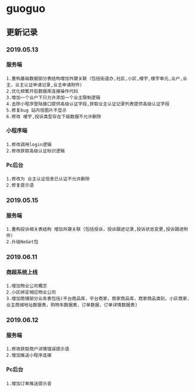 # guoguo
## 更新记录
### 2019.05.13
#### 服务端
    1.重构基础数据部分表结构增加外键关联（包括街道办,社区,小区,楼宇,楼宇单元,业户,业主，业主认证申请记录,业主申请附件）
    2.优化频繁开启数据库连接操作代码
    3.增加一个业户下只允许添加一个业主限制逻辑
    4.去除小程序登陆接口提供高级认证字段,获取业主认证记录列表提供高级认证字段
    5.修复bug 站内信图片不显示
    6.修改 楼宇,投诉类型存在下级数据不允许删除
#### 小程序端
    1.修改调用login逻辑   
    2.修改获取高级认证标识逻辑   
#### Pc后台
    1.修改为 业主认证信息已认证不允许删除
    2.修复提示语

### 2019.05.15
#### 服务端
    1.重构投诉相关表结构 增加外键关联（包括投诉，投诉跟进记录,投诉状态变更,投诉跟进附件）
    2.升级NeGet包

### 2019.06.11
#### 商超系统上线
    1.增加物业公司概念
    2.小区绑定相应物业公司
    3.增加商铺部分业务表包括(平台商品库，平台商家，商家商品库，商家商品类别，小区商家，业主商城地址数据表，购物车数据表，订单数据，订单详情数据表)

### 2019.06.12
#### 服务端
    1.修改获取商户详情错误提示语
    2.增加推送小程序连接
#### Pc后台
    1.增加订单推送提示音
